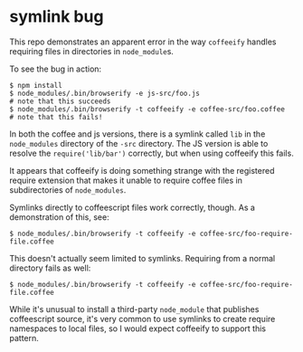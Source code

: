 # symlink bug

This repo demonstrates an apparent error in the way `coffeeify` handles requiring files in directories in `node_module`s.

To see the bug in action:

    $ npm install
    $ node_modules/.bin/browserify -e js-src/foo.js
    # note that this succeeds
    $ node_modules/.bin/browserify -t coffeeify -e coffee-src/foo.coffee
    # note that this fails!

In both the coffee and js versions, there is a symlink called `lib` in the `node_modules` directory of the `-src` directory. The JS version is able to resolve the `require('lib/bar')` correctly, but when using coffeeify this fails.

It appears that coffeeify is doing something strange with the registered require extension that makes it unable to require coffee files in subdirectories of `node_modules`.

Symlinks directly to coffeescript files work correctly, though. As a demonstration of this, see:

    $ node_modules/.bin/browserify -t coffeeify -e coffee-src/foo-require-file.coffee

This doesn't actually seem limited to symlinks. Requiring from a normal directory fails as well:

    $ node_modules/.bin/browserify -t coffeeify -e coffee-src/foo-require-file.coffee

While it's unusual to install a third-party `node_module` that publishes coffeescript source, it's very common to use symlinks to create require namespaces to local files, so I would expect coffeeify to support this pattern.
